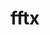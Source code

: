 ---
title: "fftx"
layout: cache
categories: [package, develop-2025-05-18]
meta: {"compilers": ["gcc@11.4.0"], "num_specs": 7, "num_specs_by_stack": {"e4s": 3, "e4s-neoverse-v2": 2, "e4s-rocm-external": 2, "root": 7}, "oss": ["ubuntu22.04"], "platforms": ["linux"], "stacks": ["e4s", "e4s-neoverse-v2", "e4s-rocm-external", "root"], "targets": ["neoverse_v2", "x86_64_v3"], "versions": ["1.2.0"]}
spec_details: [{"compiler": "gcc@11.4.0", "hash": "7yvqzxvwjqms6xv4yi6dwpyn2dysu6op", "os": "ubuntu22.04", "platform": "linux", "size": "-", "stacks": ["e4s", "root"], "target": "x86_64_v3", "variants": ["build_system=cmake", "build_type=Release", "~cuda", "generator=make", "~ipo", "~rocm"], "versions": ["1.2.0"]}, {"compiler": "gcc@11.4.0", "hash": "bgkzvwfrpzh4wq3i42tii2d5zo5ts2e7", "os": "ubuntu22.04", "platform": "linux", "size": "-", "stacks": ["e4s-neoverse-v2", "root"], "target": "neoverse_v2", "variants": ["build_system=cmake", "build_type=Release", "+cuda", "cuda_arch:=90", "generator=make", "~ipo", "~rocm"], "versions": ["1.2.0"]}, {"compiler": "gcc@11.4.0", "hash": "fuzm6ppwn3y7ler7txshqc64yyqnipry", "os": "ubuntu22.04", "platform": "linux", "size": "-", "stacks": ["e4s-rocm-external", "root"], "target": "x86_64_v3", "variants": ["amdgpu_target:=gfx908", "build_system=cmake", "build_type=Release", "~cuda", "generator=make", "~ipo", "+rocm"], "versions": ["1.2.0"]}, {"compiler": "gcc@11.4.0", "hash": "fz4coboss2jkryvo5t4xmc6lbo5gyyc4", "os": "ubuntu22.04", "platform": "linux", "size": "-", "stacks": ["e4s-neoverse-v2", "root"], "target": "neoverse_v2", "variants": ["build_system=cmake", "build_type=Release", "~cuda", "generator=make", "~ipo", "~rocm"], "versions": ["1.2.0"]}, {"compiler": "gcc@11.4.0", "hash": "jaccg67k62x45oenjfickhatnixtxrll", "os": "ubuntu22.04", "platform": "linux", "size": "-", "stacks": ["e4s", "root"], "target": "x86_64_v3", "variants": ["build_system=cmake", "build_type=Release", "+cuda", "cuda_arch:=80", "generator=make", "~ipo", "~rocm"], "versions": ["1.2.0"]}, {"compiler": "gcc@11.4.0", "hash": "v4jqmnde64lnzw7c253fscr3aamlzxhw", "os": "ubuntu22.04", "platform": "linux", "size": "-", "stacks": ["e4s-rocm-external", "root"], "target": "x86_64_v3", "variants": ["amdgpu_target:=gfx90a", "build_system=cmake", "build_type=Release", "~cuda", "generator=make", "~ipo", "+rocm"], "versions": ["1.2.0"]}, {"compiler": "gcc@11.4.0", "hash": "zvmm2ww5n3qrt7jrrltu56tqbbixhu7c", "os": "ubuntu22.04", "platform": "linux", "size": "-", "stacks": ["e4s", "root"], "target": "x86_64_v3", "variants": ["build_system=cmake", "build_type=Release", "+cuda", "cuda_arch:=90", "generator=make", "~ipo", "~rocm"], "versions": ["1.2.0"]}]
---